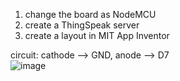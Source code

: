 
1. change the board as NodeMCU
2. create a ThingSpeak server
3. create a layout in MIT App Inventor

circuit: cathode --> GND, anode --> D7  
   ![image](https://github.com/tej-mahender/IoT/assets/148678239/690a719f-471d-456f-be2f-992bc77c606e)
